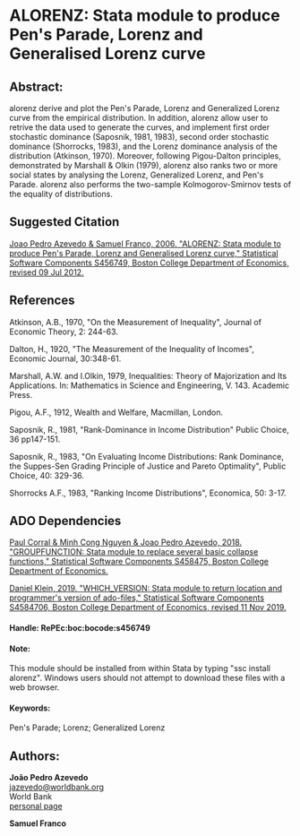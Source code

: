 ﻿# ALORENZ: Stata module to produce Pen's Parade, Lorenz and Generalised Lorenz curve

## Abstract: 

alorenz derive and plot the Pen's Parade, Lorenz and Generalized Lorenz curve from the empirical distribution. In addition, alorenz allow user to retrive the data used to generate the curves, and implement first order stochastic dominance (Saposnik, 1981, 1983), second order stochastic dominance (Shorrocks, 1983), and the Lorenz dominance analysis of the distribution (Atkinson, 1970). Moreover, following Pigou-Dalton principles, demonstrated by Marshall & Olkin (1979), alorenz also ranks two or more social states by analysing the Lorenz, Generalized Lorenz, and Pen's Parade. alorenz also performs the two-sample Kolmogorov-Smirnov tests of the equality of distributions.

## Suggested Citation

[Joao Pedro Azevedo & Samuel Franco, 2006. "ALORENZ: Stata module to produce Pen's Parade, Lorenz and Generalised Lorenz curve," Statistical Software Components S456749, Boston College Department of Economics, revised 09 Jul 2012.](https://ideas.repec.org/c/boc/bocode/s456749.html)

## References

Atkinson, A.B., 1970, "On the Measurement of Inequality", Journal of Economic Theory, 2: 244-63.

Dalton, H., 1920, "The Measurement of the Inequality of Incomes", Economic Journal, 30:348-61.

Marshall, A.W. and I.Olkin, 1979, Inequalities: Theory of Majorization and Its Applications. In: Mathematics in Science and Engineering, V. 143. Academic Press.

Pigou, A.F., 1912, Wealth and Welfare, Macmillan, London.

Saposnik, R., 1981, "Rank-Dominance in Income Distribution" Public Choice, 36 pp147-151.

Saposnik, R., 1983, "On Evaluating Income Distributions: Rank Dominance, the Suppes-Sen Grading Principle of Justice and Pareto Optimality", Public Choice, 40: 329-36.

Shorrocks A.F., 1983, "Ranking Income Distributions", Economica, 50: 3-17.


## ADO Dependencies

[Paul Corral & Minh Cong Nguyen & Joao Pedro Azevedo, 2018. "GROUPFUNCTION: Stata module to replace several basic collapse functions," Statistical Software Components S458475, Boston College Department of Economics.](https://ideas.repec.org/c/boc/bocode/s458475.html)

[Daniel Klein, 2019. "WHICH_VERSION: Stata module to return location and programmer's version of ado-files," Statistical Software Components S4584706, Boston College Department of Economics, revised 11 Nov 2019.](https://ideas.repec.org/c/boc/bocode/s458706.html)


#### Handle: RePEc:boc:bocode:s456749 

#### Note: 
This module should be installed from within Stata by typing "ssc install alorenz". Windows users should not attempt to download these files with a web browser.

#### Keywords: 
Pen's Parade; Lorenz; Generalized Lorenz

## Authors: 

  **João Pedro Azevedo**  
  [jazevedo@worldbank.org](mailto:jazevedo@worldbank.org)  
  World Bank  
  [personal page](http://www.worldbank.org/en/about/people/j/joao-pedro-azevedo)  

  **Samuel Franco**  

